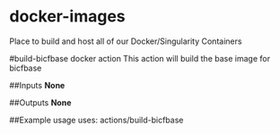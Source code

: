 # docker-images
Place to build and host all of our Docker/Singularity Containers

#build-bicfbase docker action
This action will build the base image for bicfbase

##Inputs
**None**

##Outputs
**None**

##Example usage
uses: actions/build-bicfbase
